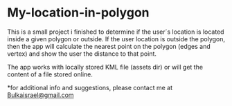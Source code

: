 # My-location-in-polygon

This is a small project i finished to determine if the user`s location is located inside a given polygon or outside. 
If the user location is outside the polygon, then the app will calculate the nearest point on the polygon 
(edges and vertex) and show the user the distance to that point.

The app works with locally stored KML file (assets dir) or will get the content of a file stored online.


*for additional info and suggestions, please contact me at Bulkaisrael@gmail.com
